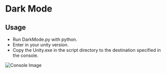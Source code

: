 # Dark Mode

## Usage
* Run DarkMode.py with python.
* Enter in your unity version.
* Copy the Unity.exe in the script directory to the destination specified in the console.

![Console Image](https://i.imgur.com/eDaKjtD.png)
